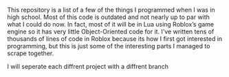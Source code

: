 This repository is a list of a few of the things I programmed when I was in high school. Most of this code is outdated and not nearly up to par with what I could do now. In fact, most of it will be in Lua using Roblox’s game engine so it has very little Object-Oriented code for it. I’ve written tens of thousands of lines of code in Roblox because its how I first got interested in programming, but this is just some of the interesting parts I managed to scrape together. 

I will seperate each diffrent project with a diffrent branch
